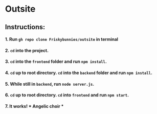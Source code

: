 # Outsite

## Instructions:

#### 1. Run ```gh repo clone Friskybunnies/outsite``` in terminal
#### 2. ```cd``` into the project. 
#### 3. ```cd``` into the ```frontend``` folder and run ```npm install```.
#### 4. ```cd``` up to root directory. ```cd``` into the ```backend``` folder and run ```npm install```.
#### 5. While still in ```backend```, run ```node server.js```.
#### 6. ```cd``` up to root directory. ```cd``` into ```frontend``` and run ```npm start```.
#### 7. It works! * Angelic choir *
